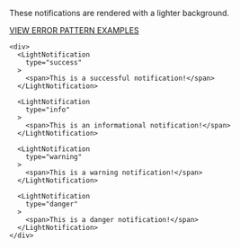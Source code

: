 These notifications are rendered with a lighter background.

<a href="https://8lf1uv.axshare.com/#id=ipjuln&p=inline_error_notification&dp=0&g=1" target="blank"><div style="color:#cc0000;text-transform:uppercase;margin:1em 0;">View Error Pattern Examples</div></a>

```
<div>
  <LightNotification
    type="success"
  >
    <span>This is a successful notification!</span>
  </LightNotification>

  <LightNotification
    type="info"
  >
    <span>This is an informational notification!</span>
  </LightNotification>

  <LightNotification
    type="warning"
  >
    <span>This is a warning notification!</span>
  </LightNotification>

  <LightNotification
    type="danger"
  >
    <span>This is a danger notification!</span>
  </LightNotification>
</div>
```
